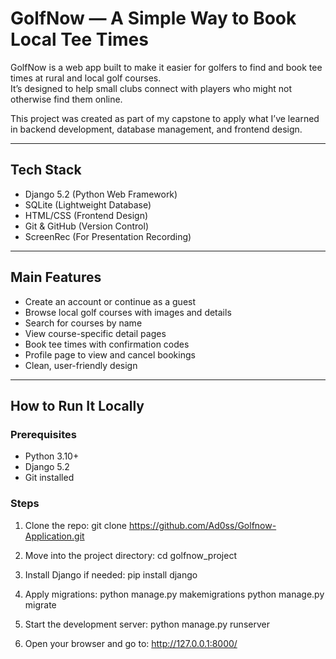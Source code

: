 # GolfNow — A Simple Way to Book Local Tee Times

GolfNow is a web app built to make it easier for golfers to find and book tee times at rural and local golf courses.  
It’s designed to help small clubs connect with players who might not otherwise find them online.

This project was created as part of my capstone to apply what I’ve learned in backend development, database management, and frontend design.

---

## Tech Stack

- Django 5.2 (Python Web Framework)
- SQLite (Lightweight Database)
- HTML/CSS (Frontend Design)
- Git & GitHub (Version Control)
- ScreenRec (For Presentation Recording)

---

## Main Features

- Create an account or continue as a guest
- Browse local golf courses with images and details
- Search for courses by name
- View course-specific detail pages
- Book tee times with confirmation codes
- Profile page to view and cancel bookings
- Clean, user-friendly design

---

## How to Run It Locally

### Prerequisites

- Python 3.10+
- Django 5.2
- Git installed

### Steps

1. Clone the repo:
   git clone https://github.com/Ad0ss/Golfnow-Application.git

2. Move into the project directory:
   cd golfnow_project

3. Install Django if needed:
   pip install django

4. Apply migrations:
   python manage.py makemigrations
   python manage.py migrate

5. Start the development server:
   python manage.py runserver

6. Open your browser and go to:
   http://127.0.0.1:8000/
